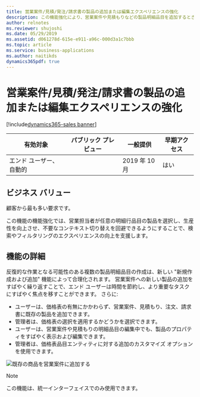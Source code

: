 ```yaml
---
title: 営業案件/見積/発注/請求書の製品の追加または編集エクスペリエンスの強化
description: この機能強化により、営業案件や見積もりなどの製品明細品目を追加するときに、商品を簡単に検索およびフィルター処理するためのより単純で直感的なエクスペリエンスが提供されます。 さらに、価格表を必須にする必要があるかどうかを設定するための組織レベルのオプションも提供されます。
author: relnotes
ms.reviewer: shujoshi
ms.date: 05/29/2019
ms.assetid: d061278d-615e-e911-a96c-000d3a1c7bbb
ms.topic: article
ms.service: business-applications
ms.author: naitikds
dynamics365pdf: true
---
```

# 営業案件/見積/発注/請求書の製品の追加または編集エクスペリエンスの強化
[!include[dynamics365-sales banner](../includes/dynamics365-sales.md)]

| 有効対象    |  パブリック プレビュー | 一般提供 | 早期アクセス |
| ---------- | ---------- |---------- |---------- |
|エンド ユーザー、自動的|| 2019 年 10 月|はい |


## ビジネス バリュー
<!-- bv start -->
顧客から最も多い要求です。 

この機能の機能強化では、営業担当者が任意の明細行品目の製品を選択し、生産性を向上させ、不要なコンテキスト切り替えを回避できるようにすることで、検索やフィルタリングのエクスペリエンスの向上を支援します。
<!-- bv end -->



## 機能の詳細
<!--feature detail start -->
反復的な作業となる可能性のある複数の製品明細品目の作成は、新しい "新規作成および追加" 機能によって合理化されます。 営業案件への新しい製品の追加をすばやく繰り返すことで、エンド ユーザーは時間を節約し、より重要なタスクにすばやく焦点を移すことができます。 さらに:  

- ユーザーは、価格表の有無にかかわらず、営業案件、見積もり、注文、請求書に既存の製品を追加できます。  
- 管理者は、価格表の選択を適用するかどうかを選択できます。  
- ユーザーは、営業案件や見積もりの明細品目の編集中でも、製品のプロパティをすばやく表示および編集できます。  
- 管理者は、価格表品目エンティティに対する追加のカスタマイズ オプションを使用できます。  
<!--feature detail end -->

![既存の商品を営業案件に追加する](media/pricelist-optional.png "既存の商品を営業案件に追加する")
<!-- Picture 1 -->


> [!NOTE]
> この機能は、統一インターフェイスでのみ使用できます。


